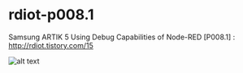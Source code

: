 # rdiot-p008.1
Samsung ARTIK 5 Using Debug Capabilities of Node-RED [P008.1] : http://rdiot.tistory.com/15

![alt text](http://cfile8.uf.tistory.com/image/2629A64B57C6EE0A02ED65)
